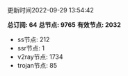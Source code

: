 更新时间2022-09-29 13:54:42

**总订阅: 64**
**总节点: 9765**
**有效节点: 2032**
- ss节点: 212
- ssr节点: 1
- v2ray节点: 1734
- trojan节点: 85
